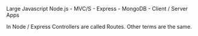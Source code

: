 Large Javascript Node.js - MVC/S - Express - MongoDB - Client / Server Apps

In Node / Express Controllers are called Routes. Other terms are the same.
